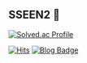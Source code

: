 ## SSEEN2 🐥

[![Solved.ac Profile](http://mazassumnida.wtf/api/v2/generate_badge?boj=sseen2)](https://solved.ac/sseen2/) <!--![sseen2's GitHub stats](https://github-readme-stats.vercel.app/api?username=sseen2&show_icons=true&theme=merko)-->

[![Hits](https://hits.seeyoufarm.com/api/count/incr/badge.svg?url=https%3A%2F%2Fgithub.com%2Fsseen2&count_bg=%23FFA8A8E7&title_bg=%23FF8A8A&icon=&icon_color=%23E7E7E7&title=hits&edge_flat=false)](https://hits.seeyoufarm.com)
[![Blog Badge](http://img.shields.io/badge/Blog%20-000000.svg?style=flat-square&logo=tistory&link=https://sseen2.tistory.com/)](https://sseen2.tistory.com/)

<!--
**sseen2/sseen2** is a ✨ _special_ ✨ repository because its `README.md` (this file) appears on your GitHub profile.

Here are some ideas to get you started:

- 🔭 I’m currently working on ...
- 🌱 I’m currently learning ...
- 👯 I’m looking to collaborate on ...
- 🤔 I’m looking for help with ...
- 💬 Ask me about ...
- 📫 How to reach me: ...
- 😄 Pronouns: ...
- ⚡ Fun fact: ...
-->
